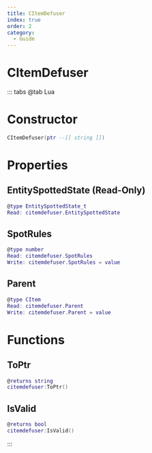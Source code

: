 ```yaml
---
title: CItemDefuser
index: true
order: 2
category:
  - Guide
---
```


# CItemDefuser

::: tabs
@tab Lua
# Constructor
```lua
CItemDefuser(ptr --[[ string ]])
```
# Properties
## EntitySpottedState (Read-Only)
```lua
@type EntitySpottedState_t
Read: citemdefuser.EntitySpottedState
```
## SpotRules 
```lua
@type number
Read: citemdefuser.SpotRules
Write: citemdefuser.SpotRules = value
```
## Parent 
```lua
@type CItem
Read: citemdefuser.Parent
Write: citemdefuser.Parent = value
```
# Functions
## ToPtr
```lua
@returns string
citemdefuser:ToPtr()
```
## IsValid
```lua
@returns bool
citemdefuser:IsValid()
```

:::